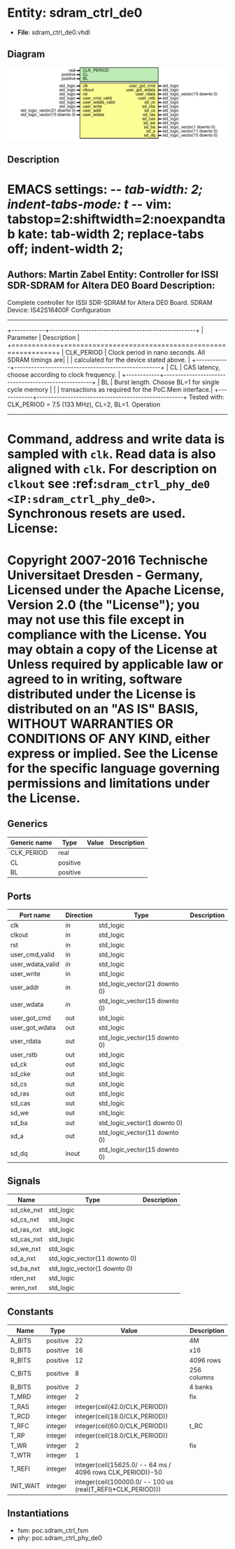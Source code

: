 # Entity: sdram_ctrl_de0

- **File**: sdram_ctrl_de0.vhdl
## Diagram

![Diagram](sdram_ctrl_de0.svg "Diagram")
## Description

EMACS settings: -*-  tab-width: 2; indent-tabs-mode: t -*-
vim: tabstop=2:shiftwidth=2:noexpandtab
kate: tab-width 2; replace-tabs off; indent-width 2;
=============================================================================
Authors:					Martin Zabel
Entity:					Controller for ISSI SDR-SDRAM for Altera DE0 Board
Description:
-------------------------------------
Complete controller for ISSI SDR-SDRAM for Altera DE0 Board.
SDRAM Device: IS42S16400F
Configuration
*************
+------------+----------------------------------------------------+
| Parameter  | Description                                        |
+============+====================================================+
| CLK_PERIOD | Clock period in nano seconds. All SDRAM timings are|
|            | calculated for the device stated above.            |
+------------+----------------------------------------------------+
| CL         | CAS latency, choose according to clock frequency.  |
+------------+----------------------------------------------------+
| BL         | Burst length. Choose BL=1 for single cycle memory  |
|            | transactions as required for the PoC.Mem interface.|
+------------+----------------------------------------------------+
Tested with: CLK_PERIOD = 7.5 (133 MHz), CL=2, BL=1.
Operation
*********
Command, address and write data is sampled with ``clk``.
Read data is also aligned with ``clk``.
For description on ``clkout`` see
:ref:`sdram_ctrl_phy_de0 <IP:sdram_ctrl_phy_de0>`.
Synchronous resets are used.
License:
=============================================================================
Copyright 2007-2016 Technische Universitaet Dresden - Germany,
Licensed under the Apache License, Version 2.0 (the "License");
you may not use this file except in compliance with the License.
You may obtain a copy of the License at
Unless required by applicable law or agreed to in writing, software
distributed under the License is distributed on an "AS IS" BASIS,
WITHOUT WARRANTIES OR CONDITIONS OF ANY KIND, either express or implied.
See the License for the specific language governing permissions and
limitations under the License.
=============================================================================
## Generics

| Generic name | Type     | Value | Description |
| ------------ | -------- | ----- | ----------- |
| CLK_PERIOD   | real     |       |             |
| CL           | positive |       |             |
| BL           | positive |       |             |
## Ports

| Port name        | Direction | Type                          | Description |
| ---------------- | --------- | ----------------------------- | ----------- |
| clk              | in        | std_logic                     |             |
| clkout           | in        | std_logic                     |             |
| rst              | in        | std_logic                     |             |
| user_cmd_valid   | in        | std_logic                     |             |
| user_wdata_valid | in        | std_logic                     |             |
| user_write       | in        | std_logic                     |             |
| user_addr        | in        | std_logic_vector(21 downto 0) |             |
| user_wdata       | in        | std_logic_vector(15 downto 0) |             |
| user_got_cmd     | out       | std_logic                     |             |
| user_got_wdata   | out       | std_logic                     |             |
| user_rdata       | out       | std_logic_vector(15 downto 0) |             |
| user_rstb        | out       | std_logic                     |             |
| sd_ck            | out       | std_logic                     |             |
| sd_cke           | out       | std_logic                     |             |
| sd_cs            | out       | std_logic                     |             |
| sd_ras           | out       | std_logic                     |             |
| sd_cas           | out       | std_logic                     |             |
| sd_we            | out       | std_logic                     |             |
| sd_ba            | out       | std_logic_vector(1 downto 0)  |             |
| sd_a             | out       | std_logic_vector(11 downto 0) |             |
| sd_dq            | inout     | std_logic_vector(15 downto 0) |             |
## Signals

| Name       | Type                          | Description |
| ---------- | ----------------------------- | ----------- |
| sd_cke_nxt | std_logic                     |             |
| sd_cs_nxt  | std_logic                     |             |
| sd_ras_nxt | std_logic                     |             |
| sd_cas_nxt | std_logic                     |             |
| sd_we_nxt  | std_logic                     |             |
| sd_a_nxt   | std_logic_vector(11 downto 0) |             |
| sd_ba_nxt  | std_logic_vector(1 downto 0)  |             |
| rden_nxt   | std_logic                     |             |
| wren_nxt   | std_logic                     |             |
## Constants

| Name      | Type     | Value                                                                                                         | Description |
| --------- | -------- | ------------------------------------------------------------------------------------------------------------- | ----------- |
| A_BITS    | positive |  22                                                                                                           | 4M          |
| D_BITS    | positive |  16                                                                                                           | x16         |
| R_BITS    | positive |  12                                                                                                           | 4096 rows   |
| C_BITS    | positive |   8                                                                                                           | 256 columns |
| B_BITS    | positive |   2                                                                                                           | 4 banks     |
| T_MRD     | integer  |  2                                                                                                            | fix         |
| T_RAS     | integer  |  integer(ceil(42.0/CLK_PERIOD))                                                                               |             |
| T_RCD     | integer  |  integer(ceil(18.0/CLK_PERIOD))                                                                               |             |
| T_RFC     | integer  |  integer(ceil(60.0/CLK_PERIOD))                                                                               | t_RC        |
| T_RP      | integer  |  integer(ceil(18.0/CLK_PERIOD))                                                                               |             |
| T_WR      | integer  |  2                                                                                                            | fix         |
| T_WTR     | integer  |  1                                                                                                            |             |
| T_REFI    | integer  |  integer(ceil(15625.0/  -- 64 ms / 4096 rows                                                CLK_PERIOD))-50   |             |
| INIT_WAIT | integer  |  integer(ceil(100000.0/  -- 100 us                                                (real(T_REFI)*CLK_PERIOD))) |             |
## Instantiations

- fsm: poc.sdram_ctrl_fsm
- phy: poc.sdram_ctrl_phy_de0

